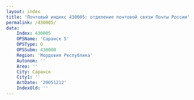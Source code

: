 ```yaml
---
layout: index
title: 'Почтовый индекс 430005: отделение почтовой связи Почты России'
permalink: /430005/
data:
    Index: 430005
    OPSName: 'Саранск 5'
    OPSType: О
    OPSSubm: 430000
    Region: 'Мордовия Республика'
    Autonom: ''
    Area: ''
    City: Саранск
    City1: ''
    ActDate: '20051212'
    IndexOld: ''
---
```

